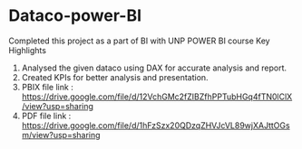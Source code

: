 # Dataco-power-BI
Completed this project as a part of BI with UNP POWER BI course
Key Highlights
1. Analysed the given dataco using DAX for accurate analysis and report.
2. Created KPIs for better analysis and presentation.
3. PBIX file link : https://drive.google.com/file/d/12VchGMc2fZIBZfhPPTubHGq4fTN0lClX/view?usp=sharing
4. PDF file link : https://drive.google.com/file/d/1hFzSzx20QDzqZHVJcVL89wjXAJttOGsm/view?usp=sharing
